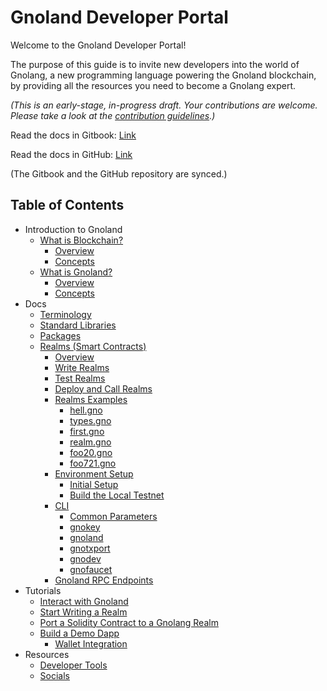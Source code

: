 # Gnoland Developer Portal

Welcome to the Gnoland Developer Portal!&#x20;

The purpose of this guide is to invite new developers into the world of Gnolang, a new programming language powering the Gnoland blockchain, by providing all the resources you need to become a Gnolang expert.

_(This is an early-stage, in-progress draft. Your contributions are welcome. Please take a look at the_ [_contribution guidelines_](https://github.com/onbloc/gnoland-tutorials/blob/main/CONTRIBUTION.md)_.)_

Read the docs in Gitbook: [Link](https://onbloc.gitbook.io/gnoland-developer-portal/)

Read the docs in GitHub: [Link](https://github.com/onbloc/gnoland-tutorials)

(The Gitbook and the GitHub repository are synced.)

## Table of Contents

* Introduction to Gnoland
  * [What is Blockchain?](introduction-to-gnoland/what-is-blockchain/)
    * [Overview](introduction-to-gnoland/what-is-blockchain/overview.md)
    * [Concepts](introduction-to-gnoland/what-is-blockchain/concepts.md)
  * [What is Gnoland?](introduction-to-gnoland/what-is-gnoland/)
    * [Overview](introduction-to-gnoland/what-is-gnoland/overview.md)
    * [Concepts](introduction-to-gnoland/what-is-gnoland/concepts.md)
* Docs
  * [Terminology](https://app.gitbook.com/o/Wx3of4okl9pMjsdS6O56/s/O2sBN9qZHR4LU1maMGqi/\~/changes/PfL7CHtuGG7IlVdLLhFD/docs/terminology)
  * [Standard Libraries](https://app.gitbook.com/o/Wx3of4okl9pMjsdS6O56/s/O2sBN9qZHR4LU1maMGqi/\~/changes/PfL7CHtuGG7IlVdLLhFD/docs/standard-libraries)
  * [Packages](https://app.gitbook.com/o/Wx3of4okl9pMjsdS6O56/s/O2sBN9qZHR4LU1maMGqi/\~/changes/PfL7CHtuGG7IlVdLLhFD/docs/packages)
  * [Realms (Smart Contracts)](https://app.gitbook.com/o/Wx3of4okl9pMjsdS6O56/s/O2sBN9qZHR4LU1maMGqi/\~/changes/PfL7CHtuGG7IlVdLLhFD/docs/building-a-realm)
    * [Overview](https://app.gitbook.com/o/Wx3of4okl9pMjsdS6O56/s/O2sBN9qZHR4LU1maMGqi/\~/changes/PfL7CHtuGG7IlVdLLhFD/docs/building-a-realm/overview)
    * [Write Realms](https://app.gitbook.com/o/Wx3of4okl9pMjsdS6O56/s/O2sBN9qZHR4LU1maMGqi/\~/changes/PfL7CHtuGG7IlVdLLhFD/docs/building-a-realm/writing-realms)
    * [Test Realms](https://app.gitbook.com/o/Wx3of4okl9pMjsdS6O56/s/O2sBN9qZHR4LU1maMGqi/\~/changes/PfL7CHtuGG7IlVdLLhFD/docs/building-a-realm/testing-realms)
    * [Deploy and Call Realms](https://app.gitbook.com/o/Wx3of4okl9pMjsdS6O56/s/O2sBN9qZHR4LU1maMGqi/\~/changes/PfL7CHtuGG7IlVdLLhFD/docs/building-a-realm/deploy-and-call-realms)
    * [Realms Examples](https://app.gitbook.com/o/Wx3of4okl9pMjsdS6O56/s/O2sBN9qZHR4LU1maMGqi/\~/changes/PfL7CHtuGG7IlVdLLhFD/docs/building-a-realm/realm-examples)
      * [hell.gno](https://app.gitbook.com/o/Wx3of4okl9pMjsdS6O56/s/O2sBN9qZHR4LU1maMGqi/\~/changes/PfL7CHtuGG7IlVdLLhFD/docs/building-a-realm/realm-examples/hello.gno)
      * [types.gno](https://app.gitbook.com/o/Wx3of4okl9pMjsdS6O56/s/O2sBN9qZHR4LU1maMGqi/\~/changes/PfL7CHtuGG7IlVdLLhFD/docs/building-a-realm/realm-examples/types.gno)
      * [first.gno](https://app.gitbook.com/o/Wx3of4okl9pMjsdS6O56/s/O2sBN9qZHR4LU1maMGqi/\~/changes/PfL7CHtuGG7IlVdLLhFD/docs/building-a-realm/realm-examples/first.gno)
      * [realm.gno](https://app.gitbook.com/o/Wx3of4okl9pMjsdS6O56/s/O2sBN9qZHR4LU1maMGqi/\~/changes/PfL7CHtuGG7IlVdLLhFD/docs/building-a-realm/realm-examples/realm.gno)
      * [foo20.gno](https://app.gitbook.com/o/Wx3of4okl9pMjsdS6O56/s/O2sBN9qZHR4LU1maMGqi/\~/changes/PfL7CHtuGG7IlVdLLhFD/docs/building-a-realm/realm-examples/foo.gno)
      * [foo721.gno](https://app.gitbook.com/o/Wx3of4okl9pMjsdS6O56/s/O2sBN9qZHR4LU1maMGqi/\~/changes/PfL7CHtuGG7IlVdLLhFD/docs/building-a-realm/realm-examples/foo721.gno)
    * [Environment Setup](https://app.gitbook.com/o/Wx3of4okl9pMjsdS6O56/s/O2sBN9qZHR4LU1maMGqi/\~/changes/PfL7CHtuGG7IlVdLLhFD/docs/environment-setup)
      * [Initial Setup](https://app.gitbook.com/o/Wx3of4okl9pMjsdS6O56/s/O2sBN9qZHR4LU1maMGqi/\~/changes/PfL7CHtuGG7IlVdLLhFD/docs/environment-setup/initial-setup)
      * [Build the Local Testnet](https://app.gitbook.com/o/Wx3of4okl9pMjsdS6O56/s/O2sBN9qZHR4LU1maMGqi/\~/changes/PfL7CHtuGG7IlVdLLhFD/docs/environment-setup/build-the-local-testnet)
    * [CLI](https://app.gitbook.com/o/Wx3of4okl9pMjsdS6O56/s/O2sBN9qZHR4LU1maMGqi/\~/changes/PfL7CHtuGG7IlVdLLhFD/docs/cli)
      * [Common Parameters](https://app.gitbook.com/o/Wx3of4okl9pMjsdS6O56/s/O2sBN9qZHR4LU1maMGqi/\~/changes/PfL7CHtuGG7IlVdLLhFD/docs/cli/common-parameters)
      * [gnokey](https://app.gitbook.com/o/Wx3of4okl9pMjsdS6O56/s/O2sBN9qZHR4LU1maMGqi/\~/changes/PfL7CHtuGG7IlVdLLhFD/docs/cli/gnokey)
      * [gnoland](https://app.gitbook.com/o/Wx3of4okl9pMjsdS6O56/s/O2sBN9qZHR4LU1maMGqi/\~/changes/PfL7CHtuGG7IlVdLLhFD/docs/cli/gnoland)
      * [gnotxport](https://app.gitbook.com/o/Wx3of4okl9pMjsdS6O56/s/O2sBN9qZHR4LU1maMGqi/\~/changes/PfL7CHtuGG7IlVdLLhFD/docs/cli/gnotxport)
      * [gnodev](https://app.gitbook.com/o/Wx3of4okl9pMjsdS6O56/s/O2sBN9qZHR4LU1maMGqi/\~/changes/PfL7CHtuGG7IlVdLLhFD/docs/cli/gnodev)
      * [gnofaucet](https://app.gitbook.com/o/Wx3of4okl9pMjsdS6O56/s/O2sBN9qZHR4LU1maMGqi/\~/changes/PfL7CHtuGG7IlVdLLhFD/docs/cli/gnofaucet)
    * [Gnoland RPC Endpoints](https://app.gitbook.com/o/Wx3of4okl9pMjsdS6O56/s/O2sBN9qZHR4LU1maMGqi/\~/changes/PfL7CHtuGG7IlVdLLhFD/docs/gnoland-rpc-endpoints)
* Tutorials
  * [Interact with Gnoland](https://app.gitbook.com/o/Wx3of4okl9pMjsdS6O56/s/O2sBN9qZHR4LU1maMGqi/\~/changes/PfL7CHtuGG7IlVdLLhFD/tutorials/interact-with-gnoland)
  * [Start Writing a Realm](https://app.gitbook.com/o/Wx3of4okl9pMjsdS6O56/s/O2sBN9qZHR4LU1maMGqi/\~/changes/PfL7CHtuGG7IlVdLLhFD/tutorials/start-writing-a-realm)
  * [Port a Solidity Contract to a Gnolang Realm](https://app.gitbook.com/o/Wx3of4okl9pMjsdS6O56/s/O2sBN9qZHR4LU1maMGqi/\~/changes/PfL7CHtuGG7IlVdLLhFD/tutorials/port-a-solidity-contract-to-a-gnolang-realm)
  * [Build a Demo Dapp](https://app.gitbook.com/o/Wx3of4okl9pMjsdS6O56/s/O2sBN9qZHR4LU1maMGqi/\~/changes/PfL7CHtuGG7IlVdLLhFD/tutorials/a-sample-dapp)
    * [Wallet Integration](https://app.gitbook.com/o/Wx3of4okl9pMjsdS6O56/s/O2sBN9qZHR4LU1maMGqi/\~/changes/PfL7CHtuGG7IlVdLLhFD/tutorials/a-sample-dapp/wallet-integration)
* Resources
  * [Developer Tools](resources/developer-tools.md)
  * [Socials](resources/socials.md)
